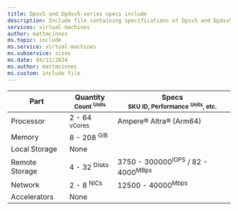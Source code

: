 ```yaml
---
title: Dpsv5 and Dpdsv5-series specs include
description: Include file containing specifications of Dpsv5 and Dpdsv5-series VM sizes.
services: virtual-machines
author: mattmcinnes
ms.topic: include
ms.service: virtual-machines
ms.subservice: sizes
ms.date: 04/11/2024
ms.author: mattmcinnes
ms.custom: include file
---
```


| Part | Quantity <br><sup>Count <sup>Units | Specs <br><sup>SKU ID, Performance <sup>Units</sup>, etc.  |
|---|---|---|
| Processor        | 2 - 64 <sup>vCores    | Ampere® Altra® (Arm64)              |
| Memory           | 8 - 208 <sup>GiB      |                                                |
| Local Storage    | None                   |
| Remote Storage   | 4 - 32 <sup>Disks      | 3750 - 300000<sup>IOPS</sup> / 82 - 4000<sup>MBps |
| Network          | 2 - 8 <sup>NICs       | 12500 - 40000<sup>Mbps                         |
| Accelerators     | None                   |                                                |